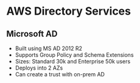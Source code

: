 # AWS Directory Services

## Microsoft AD
- Built using MS AD 2012 R2
- Supports Group Policy and Schema Extensions
- Sizes: Standard 30k and Enterprise 50k users
- Deploys into 2 AZs
- Can create a trust with on-prem AD 
